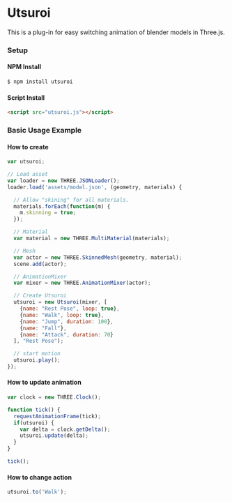 # Utsuroi

This is a plug-in for easy switching animation of blender models in Three.js.

### Setup

#### NPM Install

```bash
$ npm install utsuroi
```

#### Script Install

```html
<script src="utsuroi.js"></script>
```

### Basic Usage Example

#### How to create

```javascript
var utsuroi;

// Load asset
var loader = new THREE.JSONLoader();
loader.load('assets/model.json', (geometry, materials) {

  // Allow "skining" for all materials.
  materials.forEach(function(m) {
    m.skinning = true;
  });

  // Material
  var material = new THREE.MultiMaterial(materials);

  // Mesh
  var actor = new THREE.SkinnedMesh(geometry, material);
  scene.add(actor);

  // AnimationMixer
  var mixer = new THREE.AnimationMixer(actor);

  // Create Utsuroi
  utsuroi = new Utsuroi(mixer, [
    {name: "Rest Pose", loop: true},
    {name: "Walk", loop: true},
    {name: "Jump", duration: 100},
    {name: "Fall"},
    {name: "Attack", duration: 70}
  ], "Rest Pose");

  // start motion
  utsuroi.play();
});
```

#### How to update animation

```javascript
var clock = new THREE.Clock();

function tick() {
  requestAnimationFrame(tick);
  if(utsuroi) {
    var delta = clock.getDelta();
    utsuroi.update(delta);
  }
}

tick();
```

#### How to change action

```javascript
utsuroi.to('Walk');
```
